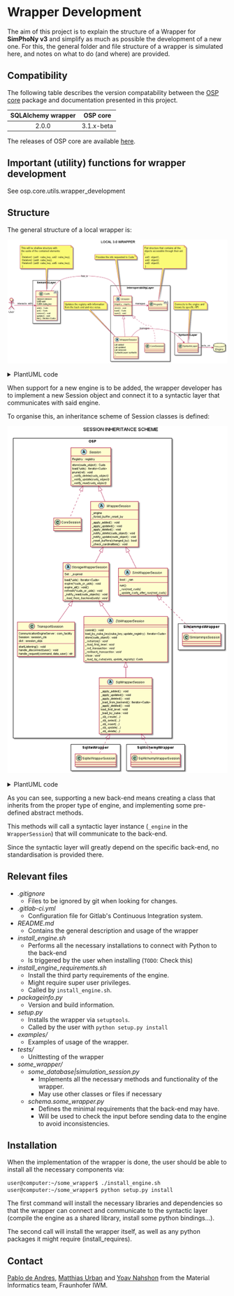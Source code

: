 # Wrapper Development
The aim of this project is to explain the structure of a Wrapper for __SimPhoNy v3__ and simplify as much as possible the development of a new one.
For this, the general folder and file structure of a wrapper is simulated here, and notes on what to do (and where) are provided.

## Compatibility

The following table describes the version compatability between the [OSP core](https://gitlab.cc-asp.fraunhofer.de/simphony/osp-core) package and documentation presented in this project.

| __SQLAlchemy wrapper__ | __OSP core__ |
|   :---:   |   :---:  |
|   2.0.0   |   3.1.x-beta  |

The releases of OSP core are available [here](https://gitlab.cc-asp.fraunhofer.de/simphony/osp-core/-/releases).

## Important (utility) functions for wrapper development
See osp.core.utils.wrapper_development

## Structure
The general structure of a local wrapper is:

![PlantUML graph](img/local_wrapper.png "Local 3.0 Wrapper")
<details>
  <summary>PlantUML code</summary>

```plantuml
  @startuml
  allow_mixing
  skinparam packageStyle rectangle
  title LOCAL 3.0 WRAPPER
  actor User

  namespace SemanticLayer {

   class Cuds <dict> {
    Session session
    UUID uuid
    CUBA cuba_key
    --
    add() : Cuds
    get() : Cuds
    remove() : void
    update() : void
    iter() : Iterator<Cuds>
   }
  }

  namespace InteroperabilityLayer {

   class Registry <dict> {
   }

   abstract class Session {
    Registry : registry
    --
    store() : void
    load() : Cuds
    sync() : void
   }

   class CoreSession implements InteroperabilityLayer.Session {
   }

   abstract class WrapperSession extends InteroperabilityLayer.Session {
    List added
    List updated
    List removed
    SyntacticLayer syntactic
    --  
   }
  }

  namespace SyntacticLayer {
    class SyntacticLayer {
    }
  }

  database Engine


  ' -----------------------
  ' ------ RELATIONS ------
  ' -----------------------

  User -> SemanticLayer.Cuds : interacts_with

  SemanticLayer.Cuds -> InteroperabilityLayer.Session : has_a
  InteroperabilityLayer.Session -> InteroperabilityLayer.Registry : manages

  InteroperabilityLayer.WrapperSession -> SyntacticLayer.SyntacticLayer : manages

  SyntacticLayer.SyntacticLayer -> Engine : acts_on


  ' -----------------------
  ' -------- NOTES --------
  ' -----------------------

  note top of SemanticLayer.Cuds
   This will be shallow structure with 
   the uuids of the contained elements:
   {
    Relation1: {uid1: cuba_key, uid2: cuba_key},
    Relation2: {uid4: cuba_key},
    Relation3: {uid3: cuba_key, uid5: cuba_key},
    }
  end note

  note top of InteroperabilityLayer.Session
   Provides the info requested to Cuds
  end note

  note top of InteroperabilityLayer.WrapperSession
   Updates the registry with information
   from the back-end and vice versa.
  end note

  note top of InteroperabilityLayer.Registry
   Flat structure that contains all the
   objects accessible through their uid:
   {
    uid1: object1,
    uid2: object2,
    uid3: object3,
    }
  end note

  note top of SyntacticLayer.SyntacticLayer
   Connects to the engine and
   knows its specific API
  end note

  @enduml
```

</details>

When support for a new engine is to be added, the wrapper developer has to implement a new Session object and connect it to a syntactic layer that communicates with said engine.

To organise this, an inheritance scheme of Session classes is defined:

![PlantUML graph](img/session_inheritance_scheme.png "Session Inheritance Scheme")
<details>
  <summary>PlantUML code</summary>

```plantuml
  @startuml
  allow_mixing
  skinparam packageStyle rectangle
  title Session inheritance scheme

  namespace "OSP-Core repo" as OSP {
    abstract class Session {
      Registry : registry
      --
      store(cuds_object) : Cuds
      load(*uids) : Iterator<Cuds>
      prune(rel) : void
      {abstract}_notify_delete(cuds_object)
      {abstract}_notify_update(cuds_object)
      {abstract}_notify_read(cuds_object)
    }

    class CoreSession implements Session {
    }

    abstract class WrapperSession extends Session {
      _engine
      _forbid_buffer_reset_by
      --
      _apply_added() : void
      _apply_updated() : void
      _apply_deleted() : void
      _notify_delete(cuds_object) : void
      _notify_update(cuds_object) : void
      _reset_buffers(changed_by) : bool
      _check_cardinalities() : void
    }

    abstract class StorageWrapperSession extends WrapperSession {
      Set : _expired
      --
      load(*uids) : Iterator<Cuds>
      expire(*cuds_or_uids) : void
      expire_all() : void()
      refresh(*cuds_or_uids) : void
      _notify_read(cuds_objects) : void
      {abstract}_load_from_backend(uids) : void
    }

    class TransportSession extends StorageWrapperSession {
      CommunicationEngineServer : com_facility
      Session : session_cls
      dict : session_objs
      --
      startListening() : void
      handle_disconnect(user) : void
      handle_request(command, data, user) : str
    }

    abstract class DbWrapperSession extends StorageWrapperSession {
      --
      commit() : void
      load_by_cuba_key(cuba_key, update_registry) : Iterator<Cuds>
      store(cuds_object) : void
      {abstract}_initialize() : void
      {abstract}_load_first_level : void
      {abstract}_init_transaction : void
      {abstract}_rollback_transaction : void
      {abstract}close : void
      {abstract}_load_by_cuba(uids, update_registry): Cuds
    }

    abstract class SqlWrapperSession extends DbWrapperSession {
      --
      _apply_added() : void
      _apply_updated() : void
      _apply_deleted() : void
      _load_from_backend() : Iterator<Cuds>
      _apply_deleted() : void
      load_first_level : void
      _load_by_cuba : void
      {abstract}_db_create(...)
      {abstract}_db_select(...)
      {abstract}_db_insert(...)
      {abstract}_db_update(...)
      {abstract}_db_delete(...)
    }

    abstract class SimWrapperSession extends WrapperSession { 
      bool : _ran
      --
      run()
      {abstract}_run(root_cuds)
      {abstract}_update_cuds_after_run(root_cuds)
    }
  }

  namespace "Sqlite wrapper repo" as sqlite {
    class SqliteWrapperSession implements OSP.SqlWrapperSession {
    }
  }

  namespace "SqlAlchemy wrapper repo" as sqlalchemy {
    class SqlAlchemyWrapperSession implements OSP.SqlWrapperSession {
    }
  }

  namespace "Simlammps repo" as simlammps {
    class SimlammpsSession implements OSP.SimWrapperSession {
    }
  }
  ' -----------------------
  ' -------- NOTES --------
  ' -----------------------

  @enduml
```
</details>

As you can see, supporting a new back-end means creating a class that inherits from the proper type of engine, and implementing some pre-defined abstract methods.

This methods will call a syntactic layer instance (`_engine` in the `WrapperSession`) that will communicate to the back-end.

Since the syntactic layer will greatly depend on the specific back-end, no standardisation is provided there.

## Relevant files
 - *.gitignore* 
   - Files to be ignored by git when looking for changes.
 - *.gitlab-ci.yml* 
   - Configuration file for Gitlab's Continuous Integration system.
 - *README.md* 
   - Contains the general description and usage of the wrapper
 - *install_engine.sh*
   - Performs all the necessary installations to connect with Python to the back-end
   - Is triggered by the user when installing (`TODO`: Check this)
 - *install_engine_requirements.sh* 
   - Install the third party requirements of the engine.
   - Might require super user privileges.
   - Called by `install_engine.sh`.
 - *packageinfo.py* 
   - Version and build information.
 - *setup.py* 
   - Installs the wrapper via `setuptools`.
   - Called by the user with `python setup.py install`
 - *examples/* 
   - Examples of usage of the wrapper.
 - *tests/* 
   - Unittesting of the wrapper
 - *some_wrapper/*
   - *some_database|simulation_session.py* 
     - Implements all the necessary methods and functionality of the wrapper.
     - May use other classes or files if necessary
   - *schema.some_wrapper.py* 
     - Defines the minimal requirements that the back-end may have.
     - Will be used to check the input before sending data to the engine to avoid inconsistencies.

## Installation
When the implementation of the wrapper is done, the user should be able to install all the necessary components via:

```shell
user@computer:~/some_wrapper$ ./install_engine.sh
user@computer:~/some_wrapper$ python setup.py install
```
The first command will install the necessary libraries and dependencies so that the wrapper can connect and communicate to the syntactic layer (compile the engine as a shared library, install some python bindings...).

The second call will install the wrapper itself, as well as any python packages it might require (install_requires).

## Contact
[Pablo de Andres](mailto:pablo.de.andres@iwm.fraunhofer.de), 
[Matthias Urban](mailto:matthias.urban@iwm.fraunhofer.de) and 
[Yoav Nahshon](mailto:yoav.nahshon@iwm.fraunhofer.de) from the 
Material Informatics team, Fraunhofer IWM.
